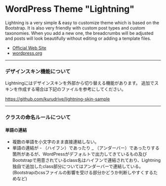 
# WordPress Theme "Lightning"

Lightning is a very simple & easy to customize theme which is based on the Bootstrap. It is also very friendly with custom post types and custom taxonomies. When you add a new one, the breadcrumbs will be adjusted and posts will look beautifully without editing or adding a template files.

* [Official Web Site](http://lightning.vektor-inc.co.jp/)
* [wordpress.org](https://wordpress.org/themes/lightning/)

---

### デザインスキン機能について

Lightningにはデザインスキンを外部から切り替える機能があります。
追加でスキンを作成する場合は下記のファイルを参考にしてください。

https://github.com/kurudrive/lightning-skin-sample

--- 

### クラスの命名ルールについて

#### 単語の連結

* 複数の単語を小文字のまま直接連結しない。
* 単語の連結が - （ハイフン）であったり _ （アンダーバー）であったりする箇所があるが、WordPressがデフォルトで出力してきているもの及びBootstrapで用意されているclass名はハイフンで連結されており、Lightning独自で追加したclass部分についてはアンダーバーで連結している。(Bootstrapのcssファイルの影響を受ける部分かどうか判断しやすくするためなど)